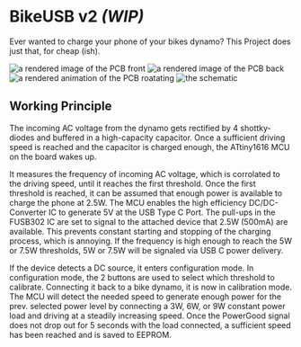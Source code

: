 # BikeUSB v2 *(WIP)*
Ever wanted to charge your phone of your bikes dynamo?
This Project does just that, for cheap (ish).

![a rendered image of the PCB front](https://h3wastooshort.github.io/BikeUSBv2/top.png)
![a rendered image of the PCB back](https://h3wastooshort.github.io/BikeUSBv2/bottom.png)
![a rendered animation of the PCB roatating](https://h3wastooshort.github.io/BikeUSBv2/rotating.gif)
![the schematic](https://h3wastooshort.github.io/BikeUSBv2/BikeUSBv2.svg)

## Working Principle
The incoming AC voltage from the dynamo gets rectified by 4 shottky-diodes and buffered in a high-capacity capacitor.
Once a sufficient driving speed is reached and the capacitor is charged enough, the ATtiny1616 MCU on the board wakes up.

It measures the frequency of incoming AC voltage, which is corrolated to the driving speed, until it reaches the first threshold.
Once the first threshold is reached, it can be assumed that enough power is available to charge the phone at 2.5W.
The MCU enables the high efficiency DC/DC-Converter IC to generate 5V at the USB Type C Port.
The pull-ups in the FUSB302 IC are set to signal to the attached device that 2.5W (500mA) are available.
This prevents constant starting and stopping of the charging process, which is annoying.
If the frequency is high enough to reach the 5W or 7.5W thresholds, 5W or 7.5W will be signaled via USB C power delivery.

If the device detects a DC source, it enters configuration mode. In configuration mode, the 2 buttons are used to select which threshold to calibrate.
Connecting it back to a bike dynamo, it is now in calibration mode.
The MCU will detect the needed speed to generate enough power for the prev. selected power level by connecting a 3W, 6W, or 9W constant power load and driving at a steadily increasing speed.
Once the PowerGood signal does not drop out for 5 seconds with the load connected, a sufficient speed has been reached and is saved to EEPROM.

